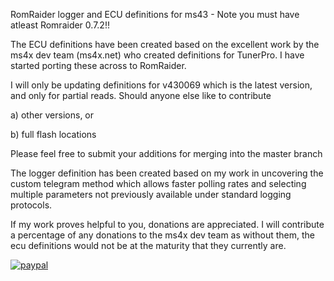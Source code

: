 RomRaider logger and ECU definitions for ms43 - Note you must have atleast Romraider 0.7.2!!

The ECU definitions have been created based on the excellent work by the ms4x dev team (ms4x.net) who created definitions for TunerPro. I have started porting these across to RomRaider.

I will only be updating definitions for v430069 which is the latest version, and only for partial reads.
Should anyone else like to contribute

a) other versions, or 

b) full flash locations

Please feel free to submit your additions for merging into the master branch

The logger definition has been created based on my work in uncovering the custom telegram method which allows faster polling rates and selecting multiple parameters not previously available under standard logging protocols.

If my work proves helpful to you, donations are appreciated. I will contribute a percentage of any donations to the ms4x dev team as without them, the ecu definitions would not be at the maturity that they currently are. 

[![paypal](https://www.paypalobjects.com/en_US/i/btn/btn_donateCC_LG.gif)](https://www.paypal.com/donate?hosted_button_id=TFWBHH4WEEHAU)

